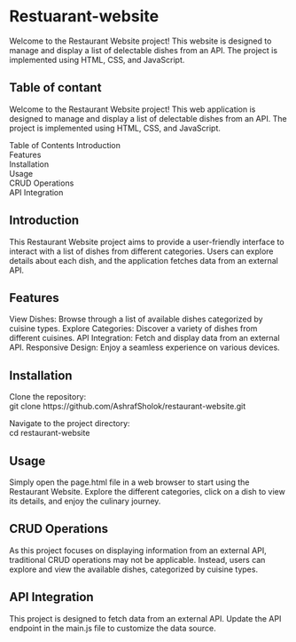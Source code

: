 # Restuarant-website
Welcome to the Restaurant Website project! This website is designed to manage and display a list of delectable dishes from an API. The project is implemented using HTML, CSS, and JavaScript.
<h2>Table of contant</h2>
Welcome to the Restaurant Website project! This web application is designed to manage and display a list of delectable dishes from an API. The project is implemented using HTML, CSS, and JavaScript.

Table of Contents
Introduction <br>
Features <br>
Installation <br>
Usage <br>
CRUD Operations <br>
API Integration <br>

<h2>Introduction</h2>
This Restaurant Website project aims to provide a user-friendly interface to interact with a list of dishes from different categories. Users can explore details about each dish, and the application fetches data from an external API.

<h2>Features</h2>
View Dishes: Browse through a list of available dishes categorized by cuisine types.
Explore Categories: Discover a variety of dishes from different cuisines.
API Integration: Fetch and display data from an external API.
Responsive Design: Enjoy a seamless experience on various devices.

<h2>Installation</h2>
Clone the repository: <br>
git clone https://github.com/AshrafSholok/restaurant-website.git

Navigate to the project directory: <br>
cd restaurant-website

<h2>Usage</h2>
Simply open the page.html file in a web browser to start using the Restaurant Website. Explore the different categories, click on a dish to view its details, and enjoy the culinary journey.

<h2>CRUD Operations</h2>
As this project focuses on displaying information from an external API, traditional CRUD operations may not be applicable. Instead, users can explore and view the available dishes, categorized by cuisine types.

<h2>API Integration</h2>
This project is designed to fetch data from an external API. Update the API endpoint in the main.js file to customize the data source.
